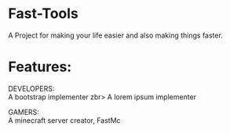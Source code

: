 # Fast-Tools 
A Project for making your life easier and also making things faster.

# Features:

DEVELOPERS: <br>
A bootstrap implementer zbr>
A lorem ipsum implementer

GAMERS: <br>
A minecraft server creator, FastMc

